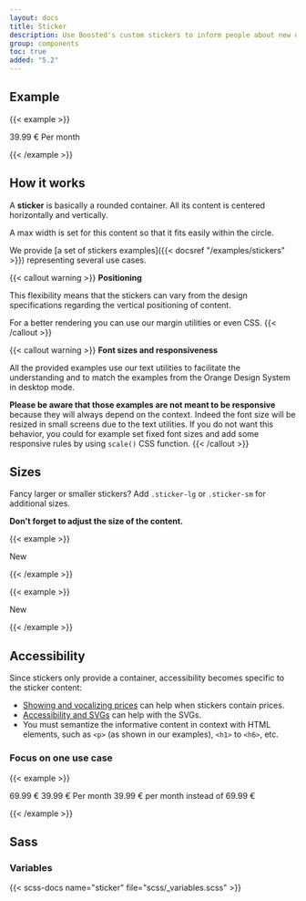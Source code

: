 ```yaml
---
layout: docs
title: Sticker
description: Use Boosted's custom stickers to inform people about new offers.
group: components
toc: true
added: "5.2"
---
```


## Example

{{< example >}}
<div class="sticker">
  <p class="mb-0">
    <span class="display-3 mb-0 d-block">39.99 €</span>
    <span>Per month</span>
  </p>
</div>
{{< /example >}}

## How it works

A **sticker** is basically a rounded container. All its content is centered horizontally and vertically.

A max width is set for this content so that it fits easily within the circle.

We provide [a set of stickers examples]({{< docsref "/examples/stickers" >}}) representing several use cases.

{{< callout warning >}}
**Positioning**

This flexibility means that the stickers can vary from the design specifications regarding the vertical positioning of content.

For a better rendering you can use our margin utilities or even CSS.
{{< /callout >}}

{{< callout warning >}}
**Font sizes and responsiveness**

All the provided examples use our text utilities to facilitate the understanding and to match the examples from the Orange Design System in desktop mode.

**Please be aware that those examples are not meant to be responsive** because they will always depend on the context. Indeed the font size will be resized in small screens due to the text utilities. If you do not want this behavior, you could for example set fixed font sizes and add some responsive rules by using `scale()` CSS function.
{{< /callout >}}

## Sizes

Fancy larger or smaller stickers? Add `.sticker-lg` or `.sticker-sm` for additional sizes.

**Don't forget to adjust the size of the content.**

{{< example >}}
<div class="sticker sticker-lg">
  <p class="mb-0">
    <span class="display-1">New</span>
  </p>
</div>
{{< /example >}}

{{< example >}}
<div class="sticker sticker-sm">
  <p class="mb-0">
    <span class="h2">New</span>
  </p>
</div>
{{< /example >}}

## Accessibility

Since stickers only provide a container, accessibility becomes specific to the sticker content:
* [Showing and vocalizing prices](https://a11y-guidelines.orange.com/en/web/components-examples/price-vocalization) can help when stickers contain prices.
* [Accessibility and SVGs](https://a11y-guidelines.orange.com/en/articles/accessible-svg) can help with the SVGs.
* You must semantize the informative content in context with HTML elements, such as `<p>` (as shown in our examples), `<h1>` to `<h6>`, etc.

### Focus on one use case

{{< example >}}
<div class="sticker">
  <p class="mb-1">
    <span class="h3 mb-0 d-block text-decoration-line-through" aria-hidden="true">69.99 €</span>
    <span class="display-3 mb-0 d-block" aria-hidden="true">39.99 €</span>
    <span aria-hidden="true">Per month</span>
    <span class="visually-hidden">39.99 € per month instead of 69.99 €</span>
  </p>
</div>
{{< /example >}}

## Sass

### Variables

{{< scss-docs name="sticker" file="scss/_variables.scss" >}}
